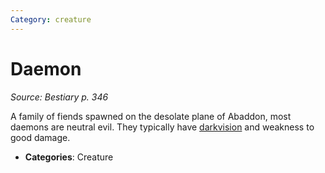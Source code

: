 ```yaml
---
Category: creature
---
```

# Daemon  
*Source: Bestiary p. 346*  

A family of fiends spawned on the desolate plane of Abaddon, most daemons are neutral evil. They typically have [darkvision](../abilities/darkvision.md) and weakness to good damage.

- **Categories**: Creature